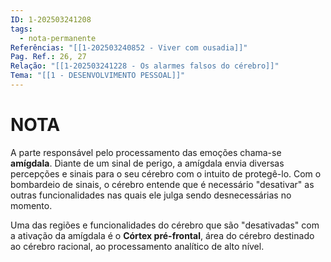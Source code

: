 ```yaml
---
ID: 1-202503241208
tags:
  - nota-permanente
Referências: "[[1-202503240852 - Viver com ousadia]]"
Pag. Ref.: 26, 27
Relação: "[[1-202503241228 - Os alarmes falsos do cérebro]]"
Tema: "[[1 - DESENVOLVIMENTO PESSOAL]]"
---
```

# NOTA 

A parte responsável pelo processamento das emoções chama-se **amígdala**. Diante de um sinal de perigo, a amígdala envia diversas percepções e sinais para o seu cérebro com o intuito de protegê-lo. Com o bombardeio de sinais, o cérebro entende que é necessário "desativar" as outras funcionalidades nas quais ele julga sendo desnecessárias no momento.

Uma das regiões e funcionalidades do cérebro que são "desativadas" com a ativação da amígdala é o **Córtex pré-frontal**, área do cérebro destinado ao cérebro racional, ao processamento analítico de alto nível.